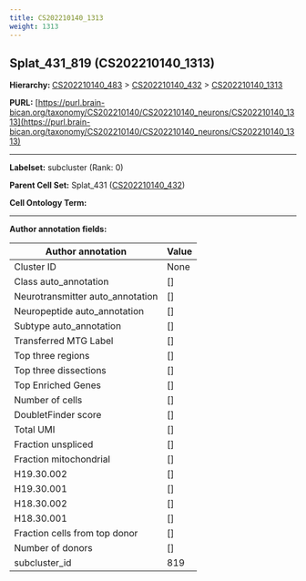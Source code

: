 ```yaml
---
title: CS202210140_1313
weight: 1313
---
```

## Splat_431_819 (CS202210140_1313)
<b>Hierarchy: </b>
[CS202210140_483](../CS202210140_483) >
[CS202210140_432](../CS202210140_432) >
[CS202210140_1313](../CS202210140_1313)

**PURL:** [https://purl.brain-bican.org/taxonomy/CS202210140/CS202210140_neurons/CS202210140_1313](https://purl.brain-bican.org/taxonomy/CS202210140/CS202210140_neurons/CS202210140_1313)

---


**Labelset:** subcluster (Rank: 0)

**Parent Cell Set:** Splat_431 ([CS202210140_432](../CS202210140_432))



**Cell Ontology Term:** 

[MARKER GENES.]: #


---

[TRANSFERRED ANNOTATIONS.]: #


[AUTHOR ANNOTATION FIELDS.]: #


**Author annotation fields:**

| Author annotation | Value |
|-------------------|-------|
|Cluster ID|None|
|Class auto_annotation|[]|
|Neurotransmitter auto_annotation|[]|
|Neuropeptide auto_annotation|[]|
|Subtype auto_annotation|[]|
|Transferred MTG Label|[]|
|Top three regions|[]|
|Top three dissections|[]|
|Top Enriched Genes|[]|
|Number of cells|[]|
|DoubletFinder score|[]|
|Total UMI|[]|
|Fraction unspliced|[]|
|Fraction mitochondrial|[]|
|H19.30.002|[]|
|H19.30.001|[]|
|H18.30.002|[]|
|H18.30.001|[]|
|Fraction cells from top donor|[]|
|Number of donors|[]|
|subcluster_id|819|
